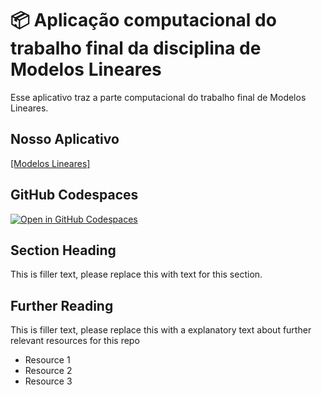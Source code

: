 # 📦 Aplicação computacional do trabalho final da disciplina de Modelos Lineares   

Esse aplicativo traz a parte computacional do trabalho final de Modelos Lineares.

## Nosso Aplicativo

[[Modelos Lineares]](https://Modelos-Lineares.streamlit.app/)

## GitHub Codespaces

[![Open in GitHub Codespaces](https://github.com/codespaces/badge.svg)](https://codespaces.new/streamlit/app-starter-kit?quickstart=1)

## Section Heading

This is filler text, please replace this with text for this section.

## Further Reading

This is filler text, please replace this with a explanatory text about further relevant resources for this repo
- Resource 1
- Resource 2
- Resource 3
